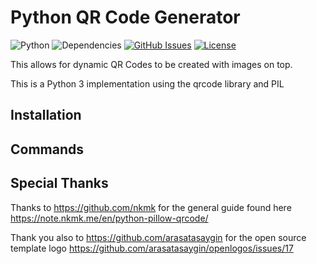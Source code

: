 # Python QR Code Generator

![Python](https://img.shields.io/badge/python-v3.9+-blue.svg)
![Dependencies](https://img.shields.io/badge/dependencies-up%20to%20date-brightgreen.svg)
[![GitHub Issues](https://img.shields.io/github/issues/alexhey1999/Python-QR-Code-Generator.svg)](https://github.com/alexhey1999/Python-QR-Code-Generator/issues)
[![License](https://img.shields.io/badge/license-MIT-blue.svg)](https://opensource.org/licenses/MIT)


This allows for dynamic QR Codes to be created with images on top.

This is a Python 3 implementation using the qrcode library and PIL




## Installation


## Commands



## Special Thanks


Thanks to https://github.com/nkmk for the general guide found here https://note.nkmk.me/en/python-pillow-qrcode/

Thank you also to https://github.com/arasatasaygin for the open source template logo https://github.com/arasatasaygin/openlogos/issues/17

